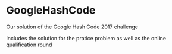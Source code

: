 # GoogleHashCode

Our solution of the Google Hash Code 2017 challenge

Includes the solution for the pratice problem as well as the online qualification round
